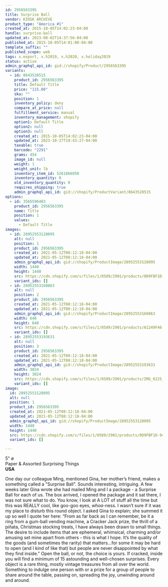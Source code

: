 ```yaml
---
id: 2956563395
title: Surprise Ball
vendor: KIOSK ARCHIVE
product_type: "America #1"
created_at: 2015-10-05T14:02:23-04:00
handle: surprise-ball
updated_at: 2023-08-02T14:37:56-04:00
published_at: 2015-10-05T14:01:00-04:00
template_suffix: ""
published_scope: web
tags: x.export, x.h2019, x.h2020, x.holiday2019
status: active
admin_graphql_api_id: gid://shopify/Product/2956563395
variants:
  - id: 8643528515
    product_id: 2956563395
    title: Default Title
    price: "115.00"
    sku: ""
    position: 1
    inventory_policy: deny
    compare_at_price: null
    fulfillment_service: manual
    inventory_management: shopify
    option1: Default Title
    option2: null
    option3: null
    created_at: 2015-10-05T14:02:23-04:00
    updated_at: 2023-10-27T19:43:27-04:00
    taxable: true
    barcode: "2291"
    grams: 454
    image_id: null
    weight: 1
    weight_unit: lb
    inventory_item_id: 5261866950
    inventory_quantity: 0
    old_inventory_quantity: 0
    requires_shipping: true
    admin_graphql_api_id: gid://shopify/ProductVariant/8643528515
options:
  - id: 3565596483
    product_id: 2956563395
    name: Title
    position: 1
    values:
      - Default Title
images:
  - id: 28952553128095
    alt: null
    position: 1
    product_id: 2956563395
    created_at: 2021-05-12T08:12:18-04:00
    updated_at: 2021-05-12T08:12:18-04:00
    admin_graphql_api_id: gid://shopify/ProductImage/28952553128095
    width: 1440
    height: 1440
    src: https://cdn.shopify.com/s/files/1/0589/2901/products/0D9FBF1D-94EF-4525-BA88-6977BAD3124D_39c92b65-3331-4898-88c4-14b53edc9f82.jpg?v=1620821538
    variant_ids: []
  - id: 28952553160863
    alt: null
    position: 2
    product_id: 2956563395
    created_at: 2021-05-12T08:12:18-04:00
    updated_at: 2021-05-12T08:12:18-04:00
    admin_graphql_api_id: gid://shopify/ProductImage/28952553160863
    width: 640
    height: 640
    src: https://cdn.shopify.com/s/files/1/0589/2901/products/A1249F46-89E7-4AC3-9C57-5250FCB4913F_b35cc299-cbc3-4701-988a-ad778af62ddf.jpg?v=1620821538
    variant_ids: []
  - id: 28952553193631
    alt: null
    position: 3
    product_id: 2956563395
    created_at: 2021-05-12T08:12:18-04:00
    updated_at: 2021-05-12T08:12:18-04:00
    admin_graphql_api_id: gid://shopify/ProductImage/28952553193631
    width: 3024
    height: 3024
    src: https://cdn.shopify.com/s/files/1/0589/2901/products/IMG_0225_92dd7274-ca7a-47c5-b43f-70a8c6d2b341.jpg?v=1620821538
    variant_ids: []
image:
  id: 28952553128095
  alt: null
  position: 1
  product_id: 2956563395
  created_at: 2021-05-12T08:12:18-04:00
  updated_at: 2021-05-12T08:12:18-04:00
  admin_graphql_api_id: gid://shopify/ProductImage/28952553128095
  width: 1440
  height: 1440
  src: https://cdn.shopify.com/s/files/1/0589/2901/products/0D9FBF1D-94EF-4525-BA88-6977BAD3124D_39c92b65-3331-4898-88c4-14b53edc9f82.jpg?v=1620821538
  variant_ids: []

---
```


5" ø  
Paper & Assorted Surprising Things  
**USA**

One day our colleague Ming, mentioned Gina, her mother’s friend, makes a something called a "Surprise Ball". Sounds interesting, intriguing. A few weeks later Gina wrote she had mailed Ming and I a package - a Surprise Ball for each of us. The box arrived, I opened the package and it sat there, I was not sure what to do. You know, I look at A LOT of stuff all the time but this was REALLY cool, like goo-goo eyes, _whoa_\-ness. I wasn’t sure if it was my place to disturb this round object. I asked Gina to explain; she summed it up so well I quote her here: “From as far back as I can remember, be it a ring from a gum-ball vending machine, a Cracker Jack prize, the thrill of a piñata, Christmas stocking treats, I have always been drawn to small things. The desire to include items that are ephemeral, whimsical, charming and/or amusing set mine apart from others - this is what I hope. It’s the quality of the goods (and sometimes the rarity) that matters...for some it may be hard to open (and I kind of like that) but people are never disappointed by what they find inside.” Open the ball, or not, the choice is yours. If cracked, inside you will find a minimum of 15 astounding and well-chosen surprises. Every object is a rare thing, mostly vintage treasures from all over the world. Something to indulge one person with or a prize for a group of people to share around the table, passing on, spreading the joy, unwinding around and around.